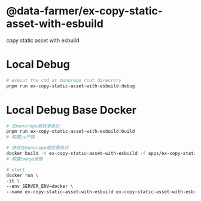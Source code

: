 # @data-farmer/ex-copy-static-asset-with-esbuild

copy static asset with esbuild

# Local Debug

```sh
# execut the cmd at monorepo root direcrory
pnpm run ex-copy-static-asset-with-esbuild:debug
```

# Local Debug Base Docker

```sh
# 在monorepo根目录执行
pnpm run ex-copy-static-asset-with-esbuild:build
# 构建js产物

# 继续在monorepo根目录执行
docker build -t ex-copy-static-asset-with-esbuild -f apps/ex-copy-static-asset-with-esbuild/Dockerfile apps/ex-copy-static-asset-with-esbuild
# 构建image镜像

# start
docker run \
-it \
--env SERVER_ENV=docker \
--name ex-copy-static-asset-with-esbuild ex-copy-static-asset-with-esbuild /bin/sh
```
